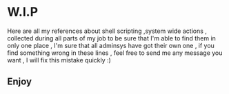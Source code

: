 # W.I.P
Here are all my references about shell scripting ,system wide actions , collected during all parts of my job to be sure that I'm able to find them in only one place , I'm sure that all adminsys have got their own one , if you find something wrong in these lines , feel free to send me any message you want , I will fix this mistake quickly :)
## Enjoy 
